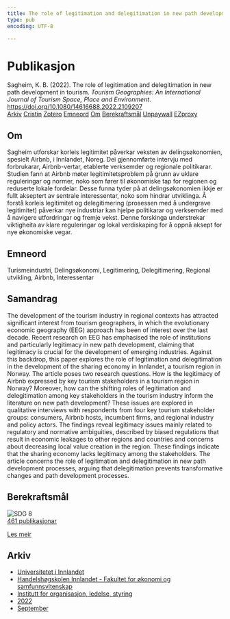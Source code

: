 ```yaml
---
title: The role of legitimation and delegitimation in new path development in tourism
type: pub
encoding: UTF-8

---
```

<h1>Publikasjon</h1>
<article id="csl-bib-container-ETMSTXBJ" class="csl-bib-container">
  <div class="csl-bib-body"> <div class="csl-entry">Sagheim, K. B. (2022). The role of legitimation and delegitimation in new path development in tourism. <i>Tourism Geographies: An International Journal of Tourism Space, Place and Environment</i>. <a href="https://doi.org/10.1080/14616688.2022.2109207">https://doi.org/10.1080/14616688.2022.2109207</a></div> </div>
  <div class="csl-bib-buttons">
    <a href="#taxonomy-article-ETMSTXBJ" alt="archive" class="csl-bib-button">Arkiv</a>
    <a href="https://app.cristin.no/results/show.jsf?id=2050230" alt="Cristin" class="csl-bib-button">Cristin</a>
    <a href="http://zotero.org/groups/5881554/items/ETMSTXBJ" alt="Zotero" class="csl-bib-button">Zotero</a>
    <a href="#keywords-article-ETMSTXBJ" alt="keywords" class="csl-bib-button">Emneord</a>
    <a href="#about-article-ETMSTXBJ" alt="about_pub" class="csl-bib-button">Om</a>
    <a href="#sdg-article-ETMSTXBJ" alt="sdg" class="csl-bib-button">Berekraftsmål</a>
    <a href="https://brage.inn.no/inn-xmlui/bitstream/11250/3052200/2/The%2brole%2bof%2blegitimation%2band%2bdelegitimation%2bin%2bnew%2bpath%2bdevelopment%2bin%2btourism.pdf" alt="Unpaywall" class="csl-bib-button">Unpaywall</a>
    <a href="https://brage.inn.no/inn-xmlui/bitstream/11250/3052200/2/The%2brole%2bof%2blegitimation%2band%2bdelegitimation%2bin%2bnew%2bpath%2bdevelopment%2bin%2btourism.pdf" alt="EZproxy" class="csl-bib-button">EZproxy</a>
  </div>
  <div id="csl-bib-meta-container-ETMSTXBJ"></div>
</article>
<div id="csl-bib-meta-ETMSTXBJ" class="csl-bib-meta">
  <article id="about-article-ETMSTXBJ" class="about_pub-article">
    <h1>Om</h1>
    Sagheim utforskar korleis legitimitet påverkar veksten av delingsøkonomien, spesielt Airbnb, i Innlandet, Noreg. Dei gjennomførte intervju med forbrukarar, Airbnb-vertar, etablerte verksemder og regionale politikarar. Studien fann at Airbnb møter legitimitetsproblem på grunn av uklare reguleringar og normer, noko som fører til økonomiske tap for regionen og reduserte lokale fordelar. Desse funna tyder på at delingsøkonomien ikkje er fullt akseptert av sentrale interessentar, noko som hindrar utviklinga. Å forstå korleis legitimitet og delegitimering (prosessen med å undergrave legitimitet) påverkar nye industriar kan hjelpe politikarar og verksemder med å navigere utfordringar og fremje vekst. Denne forskinga understrekar viktigheita av klare reguleringar og lokal verdiskaping for å oppnå aksept for nye økonomiske vegar.
  </article>
  <article id="keywords-article-ETMSTXBJ" class="keywords-article">
    <h1>Emneord</h1>
    Turismeindustri, Delingsøkonomi, Legitimering, Delegitimering, Regional utvikling, Airbnb, Interessentar
  </article>
  <article id="abstract-article-ETMSTXBJ" class="abstract-article">
    <h1>Samandrag</h1>
    The development of the tourism industry in regional contexts has attracted significant interest from tourism geographers, in which the evolutionary economic geography (EEG) approach has been of interest over the last decade. Recent research on EEG has emphasised the role of institutions and particularly legitimacy in new path development, claiming that legitimacy is crucial for the development of emerging industries. Against this backdrop, this paper explores the role of legitimation and delegitimation in the development of the sharing economy in Innlandet, a tourism region in Norway. The article poses two research questions. How is the legitimacy of Airbnb expressed by key tourism stakeholders in a tourism region in Norway? Moreover, how can the shifting roles of legitimation and delegitimation among key stakeholders in the tourism industry inform the literature on new path development? These issues are explored in qualitative interviews with respondents from four key tourism stakeholder groups: consumers, Airbnb hosts, incumbent firms, and regional industry and policy actors. The findings reveal legitimacy issues mainly related to regulatory and normative ambiguities, described by biased regulations that result in economic leakages to other regions and countries and concerns about decreasing local value creation in the region. These findings indicate that the sharing economy lacks legitimacy among the stakeholders. The article concerns the role of legitimation and delegitimation in new path development processes, arguing that delegitimation prevents transformative changes and path development processes.
  </article>
  <article id="sdg-article-ETMSTXBJ" class="sdg-article">
    <h1>Berekraftsmål</h1>
    <div class="sdg-container"><div id="sdg8" class="sdg">
        <img src="{{< params subfolder >}}images/sdg/sdg08_nn.png" class="image" alt="SDG 8">
        <div class="sdg-overlay">
          <a href="{{< params subfolder >}}nn/archive/?sdg=8#archive" class="sdg-publication-count"><span>461</span> publikasjonar</a>
          <p><a href="https://fn.no/om-fn/fns-baerekraftsmaal/anstendig-arbeid-og-oekonomisk-vekst?lang=nno-NO" class="sdg-read-more">Les meir</a></p>
        </div>
      </div></div>
  </article>
  <article id="taxonomy-article-ETMSTXBJ" class="taxonomy-article">
    <h1>Arkiv</h1>
    <ul>
      <li><a href="{{< params subfolder >}}nn/archive/?key=3DCRN523">Universitetet i Innlandet</a></li>
      <li><a href="{{< params subfolder >}}nn/archive/?key=DU8Q9LN9">Handelshøgskolen Innlandet - Fakultet for økonomi og samfunnsvitenskap</a></li>
      <li><a href="{{< params subfolder >}}nn/archive/?key=4LUWR3ZM">Institutt for organisasjon, ledelse, styring</a></li>
      <li><a href="{{< params subfolder >}}nn/archive/?key=RDNF7EXQ">2022</a></li>
      <li><a href="{{< params subfolder >}}nn/archive/?key=Y5L3CGZW">September</a></li>
    </ul>
  </article>
</div>
